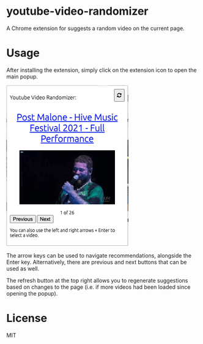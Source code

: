 # youtube-video-randomizer

A Chrome extension for suggests a random video on the current page.

# Usage

After installing the extension, simply click on the extension icon to open the main popup.


![example image of extension](docs/example_popup.png)

The arrow keys can be used to navigate recommendations, alongside the Enter key. Alternatively, there are previous and next buttons that can be used as well.

The refresh button at the top right allows you to regenerate suggestions based on changes to the page (i.e. if more videos had been loaded since opening the popup).

# License

MIT
